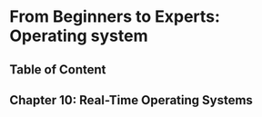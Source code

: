 # From Beginners to Experts: Operating system
## Table of Content
## Chapter 10: Real-Time Operating Systems
